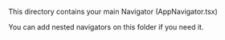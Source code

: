 This directory contains your main Navigator (AppNavigator.tsx)

You can add nested navigators on this folder if you need it.
